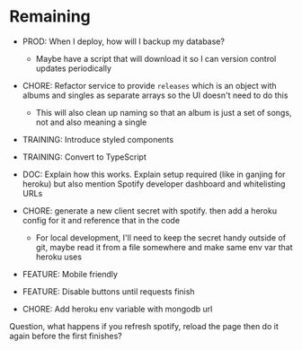 # Remaining

* PROD: When I deploy, how will I backup my database?
    * Maybe have a script that will download it so I can version control updates periodically

* CHORE: Refactor service to provide `releases` which is an object with albums and singles as separate arrays so the UI doesn't need to do this
    * This will also clean up naming so that an album is just a set of songs, not and also meaning a single

* TRAINING: Introduce styled components

* TRAINING: Convert to TypeScript

* DOC: Explain how this works. Explain setup required (like in ganjing for heroku) but also mention Spotify developer dashboard and whitelisting URLs

* CHORE: generate a new client secret with spotify. then add a heroku config for it and reference that in the code
    * For local development, I'll need to keep the secret handy outside of git, maybe read it from a file somewhere and make same env var that heroku uses

* FEATURE: Mobile friendly

* FEATURE: Disable buttons until requests finish

* CHORE: Add heroku env variable with mongodb url

Question, what happens if you refresh spotify, reload the page then do it again before the first finishes?
